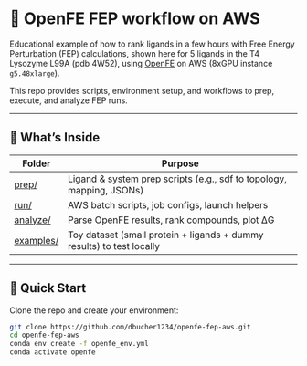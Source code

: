 # 🔬 OpenFE FEP workflow on AWS

Educational example of how to rank ligands in a few hours with Free Energy Perturbation (FEP) calculations, shown here for 5 ligands in the T4 Lysozyme L99A (pdb 4W52), using [OpenFE](https://github.com/OpenFreeEnergy/openfe) on AWS (8xGPU instance `g5.48xlarge`).

This repo provides scripts, environment setup, and workflows to prep, execute, and analyze FEP runs.

---

## 📁 What’s Inside

| Folder | Purpose |
|--------|---------|
| [prep/](prep)         | Ligand & system prep scripts (e.g., sdf to topology, mapping, JSONs) |
| [run/](run)           | AWS batch scripts, job configs, launch helpers |
| [analyze/](analyze)   | Parse OpenFE results, rank compounds, plot ΔG |
| [examples/](examples) | Toy dataset (small protein + ligands + dummy results) to test locally |

---

## 🚀 Quick Start

Clone the repo and create your environment:

```bash
git clone https://github.com/dbucher1234/openfe-fep-aws.git
cd openfe-fep-aws
conda env create -f openfe_env.yml
conda activate openfe
